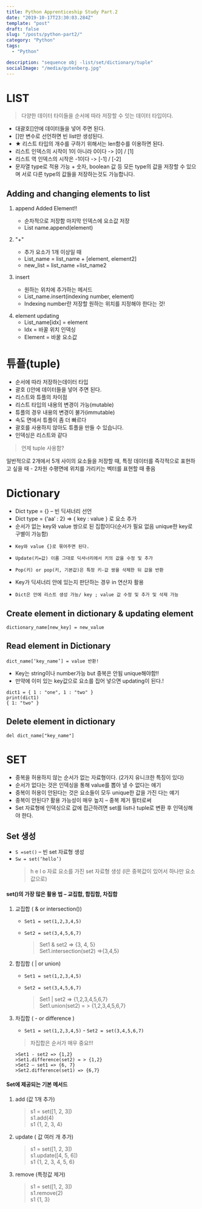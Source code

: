 ```yaml
---
title: Python Apprenticeship Study Part.2
date: "2019-10-17T23:30:03.284Z"
template: "post"
draft: false
slug: "/posts/python-part2/"
category: "Python"
tags:
  - "Python"

description: "sequence obj -list/set/dictionary/tuple"
socialImage: "/media/gutenberg.jpg"
---
```


# LIST

> 다양한 데이터 타이들을 순서에 따라 저장할 수 잇는 데이터 타입이다.

- 대괄호[]안에 데이터들을 넣어 주면 된다.
- []만 변수로 선언하면 빈 list만 생성된다.
- ★ 리스트 타입의 개수를 구하기 위해서는 len함수를 이용하면 된다.
- 리스트 인덱스의 시작이 1이 아니라 0이다 -> [0] / [1]
- 리스트 역 인덱스의 시작은 -1이다 -> [-1] / [-2]
- 문자열 type로 적용 가능 + 숫자, boolean 값 등 모든 type의 값을 저장할 수 있으며 서로 다른 type의 값들을 저장하는것도 가능합니다.

## Adding and changing elements to list

1. append Added Element!!

   - 순차적으로 저장함 마지막 인덱스에 요소값 저장
   - List name.append(element)

2. "+"
   - 추가 요소가 1개 이상일 때
   - List_name = list_name + [element, element2]
   - new_list = list_name +list_name2
3. insert

   - 원하는 위치에 추가하는 메서드
   - List_name.insert(indexing number, element)
   - Indexing number란 저장할 원하는 위치를 지정해야 한다는 것!

4) element updating
   - List_name[idx] = element
   - Idx = 바꿀 위치 인덱싱
   - Element = 바꿀 요소값

# 튜플(tuple)

- 순서에 따라 저장하는데이터 타입
- 괄호 ()안에 데이터들을 넣어 주면 된다.
- 리스트와 튜플의 차이점
- 리스트 타입의 내용의 변경이 가능(mutable)
- 튜플의 경우 내용의 변경이 불가(immutable)
- 속도 면에서 튜플이 좀 더 빠르다
- 괄호를 사용하지 않아도 튜플을 만들 수 있습니다.
- 인덱싱은 리스트와 같다

> 언제 tuple 사용함?

일반적으로 2개에서 5개 사이의 요소들을 저장할 때, 특정 데이터를 즉각적으로 표현하고 싶을 때 - 2차원 수평면에 위치를 가리키는 벡터를 표현할 때 좋음

# Dictionary

- Dict type = {} – 빈 딕셔너리 선언
- Dict type = {‘aa’ : 2} => { key : value } 로 요소 추가
- 순서가 없는 key와 value 쌍으로 된 집합이다(순서가 필요 없음 unique한 key로 구별이 가능함)
-     Key와 value {}로 묶어주면 된다.
-     Update(키=값) 이름 그대로 딕셔너리에서 키의 값을 수정 및 추가
-     Pop(키) or pop(키, 기본값)은 특정 키-값 쌍을 삭제한 뒤 값을 반환
- Key가 딕셔너리 안에 있는지 판단하는 경우 in 연산자 활용
-     Dict은 안에 리스트 생성 가능/ key ; value 값 수정 및 추가 및 삭제 가능

## Create element in dictionary & updating element

`dictionary_name[new_key] = new_value`

## Read element in Dictionary

`dict_name[‘key_name’] = value 반환!`

- Key는 string이나 number가능 but 중복은 안됨 unique해야함!!
- 만약에 이미 있는 key값으로 요소를 집어 넣으면 updating이 된다.!

`dict1 = { 1 : "one", 1 : "two" }`  
`print(dict1)`  
`{ 1: "two" }`

## Delete element in dictionary

`del dict_name["key_name"]`

# SET

- 중복을 허용하지 않는 순서가 없는 자료형이다. (2가지 유니크한 특징이 있다)
- 순서가 없다는 것은 인덱싱을 통해 value를 뽑아 낼 수 없다는 얘기
- 중복이 허용이 안된다는 것은 요소들이 모두 unique한 값을 가진 다는 얘기
- 중복이 안된다? 활용 가능성이 매우 높지 – 중복 제거 필터로써
- Set 자료형에 인덱싱으로 값에 접근하려면 set를 list나 tuple로 변환 후 인덱싱해야 한다.

## Set 생성

- `S =set()` – 빈 set 자료형 생성
- `Sw = set(‘hello’)`
  > h e l o 자료 요소를 가진 set 자료형 생성 (l은 중복값이 있어서 하나만 요소값으로)

#### set()의 가장 많은 활용 법 – 교집합, 합집합, 차집합

1.  교집합 ( & or intersection())

    - `Set1 = set(1,2,3,4,5)`
    - `Set2 = set(3,4,5,6,7)`

      > Set1 & set2 => {3, 4, 5}  
      > Set1.intersection(set2) =>{3,4,5}

2.  합집합 ( | or union)

    - `Set1 = set(1,2,3,4,5)`
    - `Set2 = set(3,4,5,6,7)`

      > Set1 | set2 => {1,2,3,4,5,6,7}  
      > Set1.union(set2) = > {1,2,3,4,5,6,7}

3.  차집합 ( - or difference )  
     - `Set1 = set(1,2,3,4,5)` - `Set2 = set(3,4,5,6,7)`

    > 차집합은 순서가 매우 중요!!!

        >Set1 - set2 => {1,2}
        >Set1.difference(set2) = > {1,2}
        >Set2 – set1 => {6, 7}
        >Set2.difference(set1) => {6,7}

#### Set에 제공되는 기본 메서드

1. add (값 1개 추가)

   > s1 = set([1, 2, 3])  
   > s1.add(4)  
   > s1 {1, 2, 3, 4}

2. update ( 값 여러 개 추가)

   > s1 = set([1, 2, 3])  
   > s1.update([4, 5, 6])  
   > s1
   > {1, 2, 3, 4, 5, 6}

3. remove (특정값 제거)
   > s1 = set([1, 2, 3])  
   > s1.remove(2)  
   > s1
   > {1, 3}
